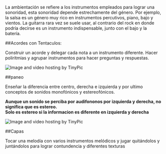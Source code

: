 
La ambientación se refiere a los instrumentos empleados para lograr una sonoridad,  esta sonoridad depende estrechamente del género.  Por ejemplo, la salsa es un género muy rico en instrumentos percutivos, piano, bajo y vientos.  La guitarra rara vez se suele usar, al contrario del rock en donde podría decirse es un instrumento indispensable, junto con el bajo y la batería.  



##Acordes con Tentaculos:

Construir un acorde y delegar cada nota a un instrumento diferente. Hacer poliritmias y agrupar instrumentos para hacer preguntas y respuestas.

<img src="http://i60.tinypic.com/1om3ae.jpg" border="0" alt="Image and video hosting by TinyPic"></a>



##paneo

Enseñar la diferencia entre centro, derecha e izquierda y por ultimo conceptos de sonidos monofónicos y estereofónicos.

**Aunque un sonido se perciba por audifononos por izquierda y derecha, no significa que es estereo.  
Solo es estereo si la informacion es diferente en izquierda y derecha**

<img src="http://i62.tinypic.com/2hxxfnt.jpg" border="0" alt="Image and video hosting by TinyPic"></a>


##Capas 

Tocar una melodía con varios instrumentos melódicos y jugar quitándolos y juntándolos para lograr contundencia y diferentes texturas
